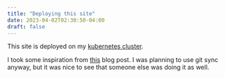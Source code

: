```yaml
---
title: "Deploying this site"
date: 2023-04-02T02:30:50-04:00
draft: false
---
```



This site is deployed on my [kubernetes cluster](https://github.com/sachiniyer/cheap_portable_k3s/).

I took some inspiration from [this](https://dmarkey.com/2020/01/continuous-deployment-with-hugo-on-kubernetes/) blog post. I was planning to use git sync anyway, but it was nice to see that someone else was doing it as well.
